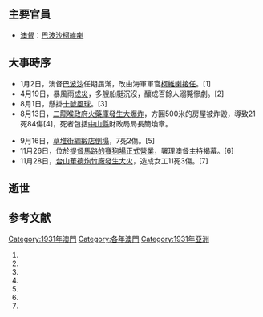 ## 主要官員

  - [澳督](https://zh.wikipedia.org/wiki/澳督 "wikilink")：[巴波沙](../Page/巴波沙.md "wikilink")[柯維喇](https://zh.wikipedia.org/wiki/柯維喇 "wikilink")

## 大事時序

  - 1月2日，澳督[巴波沙](../Page/巴波沙.md "wikilink")任期屆滿，改由海軍軍官[柯維喇接任](https://zh.wikipedia.org/wiki/柯維喇 "wikilink")。\[1\]
  - 4月19日，暴風雨[成災](https://zh.wikipedia.org/wiki/澳門暴風雨_\(1931年4月\) "wikilink")，多艘船艇沉沒，釀成百餘人溺斃慘劇。\[2\]
  - 8月1日，懸掛[十號風球](../Page/十號風球_\(澳門\).md "wikilink")。\[3\]
  - 8月13日，[二龍喉政府火藥庫發生](https://zh.wikipedia.org/wiki/二龍喉 "wikilink")[大爆炸](https://zh.wikipedia.org/wiki/二龍喉火藥庫爆炸事故 "wikilink")，方圓500米的房屋被炸毀，導致21死84傷\[4\]，死者包括[中山縣](../Page/中山縣.md "wikilink")財政局局長簡煥章。

<!-- end list -->

  - 9月16日，[草堆街綢緞店](https://zh.wikipedia.org/wiki/草堆街 "wikilink")[倒塌](https://zh.wikipedia.org/wiki/草堆街綢緞店倒塌事故 "wikilink")，7死2傷。\[5\]
  - 11月26日，位於[提督馬路的](https://zh.wikipedia.org/wiki/提督馬路 "wikilink")[賽狗場正式營業](../Page/逸園賽狗場_\(澳門\).md "wikilink")，署理澳督主持揭幕。\[6\]
  - 11月28日，[台山華德炮竹廠發生](https://zh.wikipedia.org/wiki/台山_\(澳門\) "wikilink")[大火](https://zh.wikipedia.org/wiki/華德炮竹廠大火 "wikilink")，造成女工11死3傷。\[7\]

## 逝世

## 参考文献

[Category:1931年澳門](https://zh.wikipedia.org/wiki/Category:1931年澳門 "wikilink") [Category:各年澳門](https://zh.wikipedia.org/wiki/Category:各年澳門 "wikilink") [Category:1931年亞洲](https://zh.wikipedia.org/wiki/Category:1931年亞洲 "wikilink")

1.
2.
3.
4.
5.
6.
7.